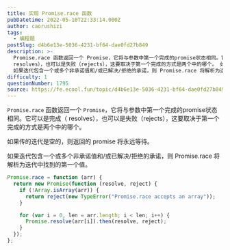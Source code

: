 ```yaml
---
title: 实现 Promise.race 函数
pubDatetime: 2022-05-10T22:33:14.000Z
author: caorushizi
tags:
  - 编程题
postSlug: d4b6e13e-5036-4231-bf64-dae0fd27b849
description: >-
  Promise.race 函数返回一个 Promise，它将与参数中第一个完成的promise状态相同。它可以是完成（
  resolves），也可以是失败（rejects），这要取决于第一个完成的方式是两个中的哪个。 如果传的迭代是空的，则返回的 promise 将永远等待。
  如果迭代包含一个或多个非承诺值和/或已解决/拒绝的承诺，则 Promise.race 将解析为迭代中找到的第一个值。 Pro
difficulty: 1
questionNumber: 1795
source: https://fe.ecool.fun/topic/d4b6e13e-5036-4231-bf64-dae0fd27b849
---
```


`Promise.race` 函数返回一个 `Promise`，它将与参数中第一个完成的promise状态相同。它可以是完成（ resolves），也可以是失败（rejects），这要取决于第一个完成的方式是两个中的哪个。

如果传的迭代是空的，则返回的 promise 将永远等待。

如果迭代包含一个或多个非承诺值和/或已解决/拒绝的承诺，则 Promise.race 将解析为迭代中找到的第一个值。

```javascript
Promise.race = function (arr) {
  return new Promise(function (resolve, reject) {
    if (!Array.isArray(arr)) {
      return reject(new TypeError("Promise.race accepts an array"));
    }

    for (var i = 0, len = arr.length; i < len; i++) {
      Promise.resolve(arr[i]).then(resolve, reject);
    }
  });
};
```
